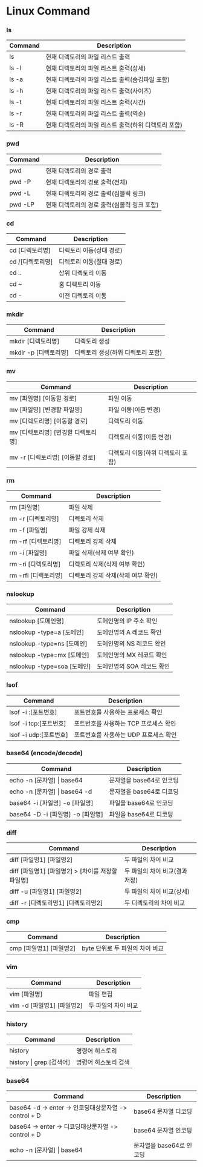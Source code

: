 # Linux Command

### ls

| Command | Description                    |
|---------|--------------------------------|
| ls      | 현재 디렉토리의 파일 리스트 출력             |
| ls -l   | 현재 디렉토리의 파일 리스트 출력(상세)         |
| ls -a   | 현재 디렉토리의 파일 리스트 출력(숨김파일 포함)    |
| ls -h   | 현재 디렉토리의 파일 리스트 출력(사이즈)        |
| ls -t   | 현재 디렉토리의 파일 리스트 출력(시간)         |
| ls -r   | 현재 디렉토리의 파일 리스트 출력(역순)         |
| ls -R   | 현재 디렉토리의 파일 리스트 출력(하위 디렉토리 포함) |

### pwd

| Command | Description               |
|---------|---------------------------|
| pwd     | 현재 디렉토리의 경로 출력            |
| pwd -P  | 현재 디렉토리의 경로 출력(전체)        |
| pwd -L  | 현재 디렉토리의 경로 출력(심볼릭 링크)    |
| pwd -LP | 현재 디렉토리의 경로 출력(심볼릭 링크 포함) |

### cd

| Command     | Description    |
|-------------|----------------|
| cd [디렉토리명]  | 디렉토리 이동(상대 경로) |
| cd /[디렉토리명] | 디렉토리 이동(절대 경로) |
| cd ..       | 상위 디렉토리 이동     |
| cd ~        | 홈 디렉토리 이동      |
| cd -        | 이전 디렉토리 이동     |

### mkdir

| Command          | Description         |
|------------------|---------------------|
| mkdir [디렉토리명]    | 디렉토리 생성             |
| mkdir -p [디렉토리명] | 디렉토리 생성(하위 디렉토리 포함) |

### mv

| Command                | Description         |
|------------------------|---------------------|
| mv [파일명] [이동할 경로]      | 파일 이동               |
| mv [파일명] [변경할 파일명]     | 파일 이동(이름 변경)        |
| mv [디렉토리명] [이동할 경로]    | 디렉토리 이동             |
| mv [디렉토리명] [변경할 디렉토리명] | 디렉토리 이동(이름 변경)      |
| mv -r [디렉토리명] [이동할 경로] | 디렉토리 이동(하위 디렉토리 포함) |

### rm

| Command         | Description          |
|-----------------|----------------------|
| rm [파일명]        | 파일 삭제                |
| rm -r [디렉토리명]   | 디렉토리 삭제              |
| rm -f [파일명]     | 파일 강제 삭제             |
| rm -rf [디렉토리명]  | 디렉토리 강제 삭제           |
| rm -i [파일명]     | 파일 삭제(삭제 여부 확인)      |
| rm -ri [디렉토리명]  | 디렉토리 삭제(삭제 여부 확인)    |
| rm -rfi [디렉토리명] | 디렉토리 강제 삭제(삭제 여부 확인) |

### nslookup

| Command                  | Description      |
|--------------------------|------------------|
| nslookup [도메인명]          | 도메인명의 IP 주소 확인   |
| nslookup -type=a [도메인]   | 도메인명의 A 레코드 확인   |
| nslookup -type=ns [도메인]  | 도메인명의 NS 레코드 확인  |
| nslookup -type=mx [도메인]  | 도메인명의 MX 레코드 확인  |
| nslookup -type=soa [도메인] | 도메인명의 SOA 레코드 확인 |

### lsof

| Command            | Description            |
|--------------------|------------------------|
| lsof -i :[포트번호]    | 포트번호를 사용하는 프로세스 확인     |
| lsof -i tcp:[포트번호] | 포트번호를 사용하는 TCP 프로세스 확인 |
| lsof -i udp:[포트번호] | 포트번호를 사용하는 UDP 프로세스 확인 |

### base64 (encode/decode)

| Command                     | Description      |
|-----------------------------|------------------|
| echo -n [문자열] \| base64     | 문자열을 base64로 인코딩 |
| echo -n [문자열] \| base64 -d  | 문자열을 base64로 디코딩 |
| base64 -i [파일명] -o [파일명]    | 파일을 base64로 인코딩  |
| base64 -D -i [파일명] -o [파일명] | 파일을 base64로 디코딩  |

### diff

| Command                            | Description        |
|------------------------------------|--------------------|
| diff [파일명1] [파일명2]                 | 두 파일의 차이 비교        |
| diff [파일명1] [파일명2] > [차이를 저장할 파일명] | 두 파일의 차이 비교(결과 저장) |
| diff -u [파일명1] [파일명2]              | 두 파일의 차이 비교(상세)    |
| diff -r [디렉토리명1] [디렉토리명2]          | 두 디렉토리의 차이 비교      |

### cmp

| Command           | Description          |
|-------------------|----------------------|
| cmp [파일명1] [파일명2] | byte 단위로 두 파일의 차이 비교 |

### vim

| Command              | Description |
|----------------------|-------------|
| vim [파일명]            | 파일 편집       |
| vim -d [파일명1] [파일명2] | 두 파일의 차이 비교 |

### history

| Command               | Description |
|-----------------------|-------------|
| history               | 명령어 히스토리    |
| history \| grep [검색어] | 명령어 히스토리 검색 |

### base64

| Command                                       | Description      |
|-----------------------------------------------|------------------|
| base64 -d -> enter -> 인코딩대상문자열 -> control + D | base64 문자열 디코딩   |
| base64 -> enter -> 디코딩대상문자열 -> control + D    | base64 문자열 인코딩   |
| echo -n [문자열] \| base64                       | 문자열을 base64로 인코딩 |
